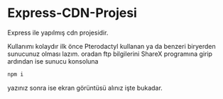 # Express-CDN-Projesi
Express ile yapılmış cdn projesidir.

Kullanımı kolaydır ilk önce Pterodactyl kullanan ya da benzeri biryerden sunucunuz olması lazım.
oradan ftp bilgilerini ShareX programına girip ardından ise sunucu konsoluna
```bash
npm i
```
yazınız sonra ise ekran görüntüsü alınız işte bukadar.
